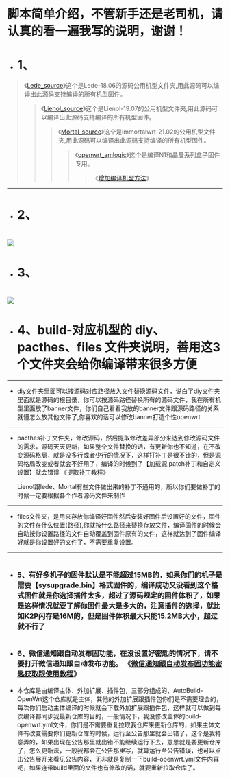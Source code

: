 # 脚本简单介绍，不管新手还是老司机，请认真的看一遍我写的说明，谢谢！
- # 1、
> 《[Lede_source](https://github.com/coolsnowwolf/lede)》这个是Lede-18.06的源码公用机型文件夹,用此源码可以编译出此源码支持编译的所有机型固件。
>> 《[Lienol_source](https://github.com/Lienol/openwrt/tree/19.07)》这个是Lienol-19.07的公用机型文件夹,用此源码可以编译出此源码支持编译的所有机型固件。
>>> 《[Mortal_source](https://github.com/immortalwrt/immortalwrt/tree/openwrt-21.02)》这个是immortalwrt-21.02的公用机型文件夹,用此源码可以编译出此源码支持编译的所有机型固件。
>>>> 《[openwrt_amlogic](https://github.com/coolsnowwolf/lede)》这个是编译N1和晶晨系列盒子固件专用。
>>>>> 《[增加编译机型方法](https://github.com/danshui-git/shuoming/blob/master/jlck.md)》
----
- # 2、<br>
# <img src="https://github.com/danshui-git/shuoming/blob/master/doc/x221.png" />
#
- # 3、<br>
# <img src="https://github.com/danshui-git/shuoming/blob/master/doc/322.png" />
#
- # 4、build-对应机型的 diy、pacthes、files 文件夹说明，善用这3个文件夹会给你编译带来很多方便
----
- diy文件夹里面可以按源码对应路径放入文件替换源码文件，说白了diy文件夹里面就是源码的根目录，你可以按源码路径替换所有的源码文件，我在所有机型里面放了banner文件，你们自己看看我放的banner文件跟源码路径的关系就懂怎么放其他文件了,你喜欢的话可以修改banner打造个性openwrt<br>

----
- pacthes补丁文件夹，修改源码，然后提取修改差异部分来达到修改源码文件的需求，源码天天更新，如果整个文件替换的话，有更新你也不知道，在不改变源码格局，就是没多行或者少行的情况下，这样打补丁是很不错的，但是源码格局改变或者就会不好用了，编译的时候到了【加载源,patch补丁和自定义设置】就会错误 《[提取补丁教程](https://github.com/danshui-git/shuoming/blob/master/buding.md)》 <br>

    Lienol跟lede、Mortal有些文件做出来的补丁不通用的，所以你们要做补丁的时候一定要根据各个作者源码文件来制作
----
- files文件夹，是用来存放你编译好固件然后安装好固件后设置好的文件，固件的文件在什么位置(路径),你就按什么路径来替换存放文件，编译固件的时候会自动按你设置路径的文件自动覆盖到固件原有的文件，这样就达到了固件编译好就是你设置好的文件了，不需要重复设置。<br>
----
#
- ### 5、有好多机子的固件默认是不能超过15MB的，如果你们的机子是需要【sysupgrade.bin】格式固件的，编译成功又没看到这个格式固件就是你选择插件太多，超过了源码规定的固件体积了，如果是这样情况就要了解你固件最大是多大的，注意插件的选择，就比如K2P闪存是16M的，但是固件体积最大只能15.2MB大小，超过就不行了
#
- ### 6、微信通知跟自动发布固功能，在没设置好密匙的情况下，请不要打开微信通知跟自动发布功能。 《[微信通知跟自动发布固功能密匙获取跟使用教程](https://github.com/danshui-git/shuoming/blob/master/ms.md)》 

- 本仓库是由编译主体、外加扩展、插件包，三部分组成的，AutoBuild-OpenWrt这个仓库就是主体，其他的外加扩展跟插件包你们是不需要理会的，每次你们启动主体编译的时候就会下载外加扩展跟插件包，这样就可以做到每次编译都同步我最新仓库的目的，一般情况下，我没修改主体的build-openwrt.yml文件，你们是不需要重复拉取我仓库来更新仓库的，如果主体文件有改变需要你们更新仓库的时候，运行至公告那里就会出错了，这个是我特意弄的，如果出现在公告那里就出错不能继续运行下去，意思就是要更新仓库了，怎么更新法，一般我都会在公告那里写，就算运行至公告错误，也可以点击公告展开来看见公告内容，无非就是复制一下build-openwrt.yml文件内容吧，如果连带build里面的文件也有修改的话，就要重新拉取仓库了。
